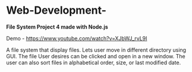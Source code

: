 # Web-Development-

**File System Project 4 made with Node.js**

Demo - https://www.youtube.com/watch?v=XJbWJ_rvL9I

A file system that display files. Lets user move in different directory using GUI. 
The file User desires can be clicked and open in a new window.
The user can also sort files in alphabetical order, size, or last modified date.

